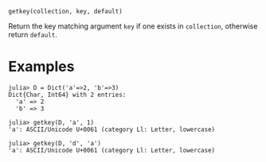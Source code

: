 ```
getkey(collection, key, default)
```

Return the key matching argument `key` if one exists in `collection`, otherwise return `default`.

# Examples

```jldoctest
julia> D = Dict('a'=>2, 'b'=>3)
Dict{Char, Int64} with 2 entries:
  'a' => 2
  'b' => 3

julia> getkey(D, 'a', 1)
'a': ASCII/Unicode U+0061 (category Ll: Letter, lowercase)

julia> getkey(D, 'd', 'a')
'a': ASCII/Unicode U+0061 (category Ll: Letter, lowercase)
```
